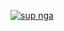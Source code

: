 [![sup nga](https://github.com/coolrobloxgamerboy17/coolrobloxgamerboy17/blob/main/Images/Blood.gif)](https://github.com/coolrobloxgamerboy17/)
